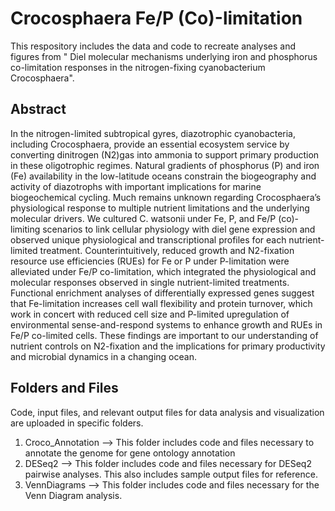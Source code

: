 # Crocosphaera Fe/P (Co)-limitation

This respository includes the data and code to recreate analyses and figures from "	Diel molecular mechanisms underlying iron and phosphorus co-limitation responses in the nitrogen-fixing cyanobacterium Crocosphaera".

## Abstract

In the nitrogen-limited subtropical gyres, diazotrophic cyanobacteria, including Crocosphaera, provide an essential ecosystem service by converting dinitrogen (N2)gas into ammonia to support primary production in these oligotrophic regimes. Natural gradients of phosphorus (P) and iron (Fe) availability in the low-latitude oceans constrain the biogeography and activity of diazotrophs with important implications for marine biogeochemical cycling. Much remains unknown regarding Crocosphaera’s physiological response to multiple nutrient limitations and the underlying molecular drivers. We cultured C. watsonii under Fe, P, and Fe/P (co)-limiting scenarios to link cellular physiology with diel gene expression and observed unique physiological and transcriptional profiles for each nutrient-limited treatment. Counterintuitively, reduced growth and N2-fixation resource use efficiencies (RUEs) for Fe or P under P-limitation were alleviated under Fe/P co-limitation, which integrated the physiological and molecular responses observed in single nutrient-limited treatments. Functional enrichment analyses of differentially expressed genes suggest that Fe-limitation increases cell wall flexibility and protein turnover, which work in concert with reduced cell size and P-limited upregulation of environmental sense-and-respond systems to enhance growth and RUEs in Fe/P co-limited cells. These findings are important to our understanding of nutrient controls on N2-fixation and the implications for primary productivity and microbial dynamics in a changing ocean.

## Folders and Files

Code, input files, and relevant output files for data analysis and visualization are uploaded in specific folders. 

1. Croco_Annotation --> This folder includes code and files necessary to annotate the genome for gene ontology annotation
2. DESeq2 --> This folder includes code and files necessary for DESeq2 pairwise analyses. This also includes sample output files for reference.
3. VennDiagrams --> This folder includes code and files necessary for the Venn Diagram analysis. 
